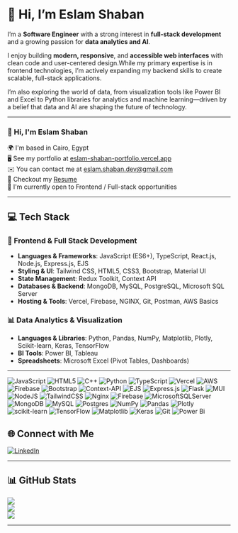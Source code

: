 # 👋 Hi, I’m Eslam Shaban

I’m a **Software Engineer** with a strong interest in **full-stack development** and a growing passion for **data analytics and AI**.

I enjoy building **modern, responsive**, and **accessible web interfaces** with clean code and user-centered design.While my primary expertise is in frontend technologies, I’m actively expanding my backend skills to create scalable, full-stack applications.

I’m also exploring the world of data, from visualization tools like Power BI and Excel to Python libraries for analytics and machine learning—driven by a belief that data and AI are shaping the future of technology.

---
### 👋 Hi, I'm Eslam Shaban

🌍 I'm based in Cairo, Egypt  
🖥️ See my portfolio at [eslam-shaban-portfolio.vercel.app](https://eslam-shaban-portfolio.vercel.app/)  
✉️ You can contact me at eslam.shaban.dev@gmail.com  
📄 Checkout my [Resume](https://drive.google.com/file/d/1geMxDpLmenhBcJFt-RT_5Y-12shmEMER/view?usp=drive_link)  
💼 I'm currently open to Frontend / Full-stack opportunities  

---

## 💻 Tech Stack

### 🚀 Frontend & Full Stack Development
- **Languages & Frameworks**: JavaScript (ES6+), TypeScript, React.js, Node.js, Express.js, EJS
- **Styling & UI**: Tailwind CSS, HTML5, CSS3, Bootstrap, Material UI
- **State Management**: Redux Toolkit, Context API
- **Databases & Backend**: MongoDB, MySQL, PostgreSQL, Microsoft SQL Server
- **Hosting & Tools**: Vercel, Firebase, NGINX, Git, Postman, AWS Basics

### 📊 Data Analytics & Visualization
- **Languages & Libraries**: Python, Pandas, NumPy, Matplotlib, Plotly, Scikit-learn, Keras, TensorFlow
- **BI Tools**: Power BI, Tableau
- **Spreadsheets**: Microsoft Excel (Pivot Tables, Dashboards)

---

![JavaScript](https://img.shields.io/badge/javascript-%23323330.svg?style=for-the-badge&logo=javascript&logoColor=%23F7DF1E) ![HTML5](https://img.shields.io/badge/html5-%23E34F26.svg?style=for-the-badge&logo=html5&logoColor=white) ![C++](https://img.shields.io/badge/c++-%2300599C.svg?style=for-the-badge&logo=c%2B%2B&logoColor=white) ![Python](https://img.shields.io/badge/python-3670A0?style=for-the-badge&logo=python&logoColor=ffdd54) ![TypeScript](https://img.shields.io/badge/typescript-%23007ACC.svg?style=for-the-badge&logo=typescript&logoColor=white) ![Vercel](https://img.shields.io/badge/vercel-%23000000.svg?style=for-the-badge&logo=vercel&logoColor=white) ![AWS](https://img.shields.io/badge/AWS-%23FF9900.svg?style=for-the-badge&logo=amazon-aws&logoColor=white) ![Firebase](https://img.shields.io/badge/firebase-%23039BE5.svg?style=for-the-badge&logo=firebase) ![Bootstrap](https://img.shields.io/badge/bootstrap-%238511FA.svg?style=for-the-badge&logo=bootstrap&logoColor=white) ![Context-API](https://img.shields.io/badge/Context--Api-000000?style=for-the-badge&logo=react) ![EJS](https://img.shields.io/badge/ejs-%23B4CA65.svg?style=for-the-badge&logo=ejs&logoColor=black) ![Express.js](https://img.shields.io/badge/express.js-%23404d59.svg?style=for-the-badge&logo=express&logoColor=%2361DAFB) ![Flask](https://img.shields.io/badge/flask-%23000.svg?style=for-the-badge&logo=flask&logoColor=white) ![MUI](https://img.shields.io/badge/MUI-%230081CB.svg?style=for-the-badge&logo=mui&logoColor=white) ![NodeJS](https://img.shields.io/badge/node.js-6DA55F?style=for-the-badge&logo=node.js&logoColor=white) ![TailwindCSS](https://img.shields.io/badge/tailwindcss-%2338B2AC.svg?style=for-the-badge&logo=tailwind-css&logoColor=white) ![Nginx](https://img.shields.io/badge/nginx-%23009639.svg?style=for-the-badge&logo=nginx&logoColor=white) ![Firebase](https://img.shields.io/badge/firebase-a08021?style=for-the-badge&logo=firebase&logoColor=ffcd34) ![MicrosoftSQLServer](https://img.shields.io/badge/Microsoft%20SQL%20Server-CC2927?style=for-the-badge&logo=microsoft%20sql%20server&logoColor=white) ![MongoDB](https://img.shields.io/badge/MongoDB-%234ea94b.svg?style=for-the-badge&logo=mongodb&logoColor=white) ![MySQL](https://img.shields.io/badge/mysql-4479A1.svg?style=for-the-badge&logo=mysql&logoColor=white) ![Postgres](https://img.shields.io/badge/postgres-%23316192.svg?style=for-the-badge&logo=postgresql&logoColor=white) ![NumPy](https://img.shields.io/badge/numpy-%23013243.svg?style=for-the-badge&logo=numpy&logoColor=white) ![Pandas](https://img.shields.io/badge/pandas-%23150458.svg?style=for-the-badge&logo=pandas&logoColor=white) ![Plotly](https://img.shields.io/badge/Plotly-%233F4F75.svg?style=for-the-badge&logo=plotly&logoColor=white) ![scikit-learn](https://img.shields.io/badge/scikit--learn-%23F7931E.svg?style=for-the-badge&logo=scikit-learn&logoColor=white) ![TensorFlow](https://img.shields.io/badge/TensorFlow-%23FF6F00.svg?style=for-the-badge&logo=TensorFlow&logoColor=white) ![Matplotlib](https://img.shields.io/badge/Matplotlib-%23ffffff.svg?style=for-the-badge&logo=Matplotlib&logoColor=black) ![Keras](https://img.shields.io/badge/Keras-%23D00000.svg?style=for-the-badge&logo=Keras&logoColor=white) ![Git](https://img.shields.io/badge/git-%23F05033.svg?style=for-the-badge&logo=git&logoColor=white) ![Power Bi](https://img.shields.io/badge/power_bi-F2C811?style=for-the-badge&logo=powerbi&logoColor=black)

## 🌐 Connect with Me

[![LinkedIn](https://img.shields.io/badge/LinkedIn-%230077B5.svg?logo=linkedin&logoColor=white)](https://www.linkedin.com/in/eslam-shaban-170/)  
<!-- Add your portfolio link when available -->
<!-- [![Portfolio](https://img.shields.io/badge/Portfolio-222222?style=flat-square&logo=firefox&logoColor=white)](https://your-portfolio.com) -->

---

## 📊 GitHub Stats

![](https://github-readme-stats.vercel.app/api?username=Eslam-Shaban&theme=dark&hide_border=false&include_all_commits=true&count_private=true)<br/>
![](https://streak-stats.demolab.com?user=Eslam-Shaban&theme=dark&hide_border=false)<br/>
![](https://github-readme-stats.vercel.app/api/top-langs/?username=Eslam-Shaban&theme=dark&hide_border=false&layout=compact)

---

<!-- Powered by GPRM ( https://gprm.itsvg.in ) -->
